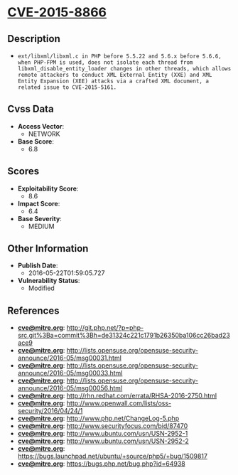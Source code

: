 
# [CVE-2015-8866](http://git.php.net/?p=php-src.git%3Ba=commit%3Bh=de31324c221c1791b26350ba106cc26bad23ace9)

## Description

- `ext/libxml/libxml.c in PHP before 5.5.22 and 5.6.x before 5.6.6, when PHP-FPM is used, does not isolate each thread from libxml_disable_entity_loader changes in other threads, which allows remote attackers to conduct XML External Entity (XXE) and XML Entity Expansion (XEE) attacks via a crafted XML document, a related issue to CVE-2015-5161.`

## Cvss Data

- **Access Vector**:
  - NETWORK
- **Base Score**:
  - 6.8

## Scores

- **Exploitability Score**:
  - 8.6
- **Impact Score**:
  - 6.4
- **Base Severity**:
  - MEDIUM

## Other Information

- **Publish Date**:
  - 2016-05-22T01:59:05.727
- **Vulnerability Status**:
  - Modified

## References

- **cve@mitre.org**: http://git.php.net/?p=php-src.git%3Ba=commit%3Bh=de31324c221c1791b26350ba106cc26bad23ace9
- **cve@mitre.org**: http://lists.opensuse.org/opensuse-security-announce/2016-05/msg00031.html
- **cve@mitre.org**: http://lists.opensuse.org/opensuse-security-announce/2016-05/msg00033.html
- **cve@mitre.org**: http://lists.opensuse.org/opensuse-security-announce/2016-05/msg00056.html
- **cve@mitre.org**: http://rhn.redhat.com/errata/RHSA-2016-2750.html
- **cve@mitre.org**: http://www.openwall.com/lists/oss-security/2016/04/24/1
- **cve@mitre.org**: http://www.php.net/ChangeLog-5.php
- **cve@mitre.org**: http://www.securityfocus.com/bid/87470
- **cve@mitre.org**: http://www.ubuntu.com/usn/USN-2952-1
- **cve@mitre.org**: http://www.ubuntu.com/usn/USN-2952-2
- **cve@mitre.org**: https://bugs.launchpad.net/ubuntu/+source/php5/+bug/1509817
- **cve@mitre.org**: https://bugs.php.net/bug.php?id=64938
